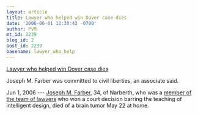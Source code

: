```yaml
---
layout: article
title: Lawyer who helped win Dover case dies
date: '2006-06-01 12:30:42 -0700'
author: PvM
mt_id: 2239
blog_id: 2
post_id: 2239
basename: lawyer_who_help
---
```

[Lawyer who helped win Dover case dies](http://www.ydr.com/doverbiology/ci_3887370)

Joseph M. Farber was committed to civil liberties, an associate said.

Jun 1, 2006 --- [Joseph M. Farber](http://pview.findlaw.com/view/3344140_1?noconfirm=0&amp;channel=CCC), 34, of Narberth, who was a [member of the team of lawyers](http://www.aclu.org/evolution/legal/complaint.pdf) who won a court decision barring the teaching of intelligent design, died of a brain tumor May 22 at home.
